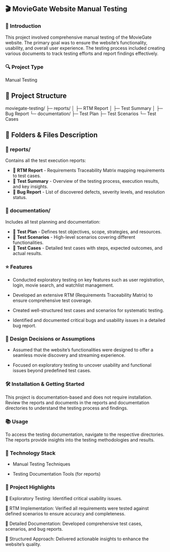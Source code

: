## 🎬 MovieGate Website Manual Testing
### 📝 Introduction

This project involved comprehensive manual testing of the MovieGate website. The primary goal was to ensure the website’s functionality, usability, and overall user experience. The testing process included creating various documents to track testing efforts and report findings effectively.
### 🔍 Project Type

Manual Testing
## 📂 Project Structure
moviegate-testing/
├─ reports/
│  ├─ RTM Report
│  ├─ Test Summary
│  ├─ Bug Report
└─ documentation/
   ├─ Test Plan
   ├─ Test Scenarios
   └─ Test Cases
   
## 📁 Folders & Files Description

### 📂 reports/
Contains all the test execution reports:
- 📄 **RTM Report** - Requirements Traceability Matrix mapping requirements to test cases.
- 📄 **Test Summary** - Overview of the testing process, execution results, and key insights.
- 📄 **Bug Report** - List of discovered defects, severity levels, and resolution status.
### 📂 documentation/
Includes all test planning and documentation:
- 📄 **Test Plan** - Defines test objectives, scope, strategies, and resources.
- 📄 **Test Scenarios** - High-level scenarios covering different functionalities.
- 📄 **Test Cases** - Detailed test cases with steps, expected outcomes, and actual results.
 ###  ⭐ Features

- Conducted exploratory testing on key features such as user registration, login, movie search, and watchlist management.

- Developed an extensive RTM (Requirements Traceability Matrix) to ensure comprehensive test coverage.

- Created well-structured test cases and scenarios for systematic testing.

- Identified and documented critical bugs and usability issues in a detailed bug report.
### 🎯 Design Decisions or Assumptions

- Assumed that the website’s functionalities were designed to offer a seamless movie discovery and streaming experience.

- Focused on exploratory testing to uncover usability and functional issues beyond predefined test cases.
### 🛠️ Installation & Getting Started

This project is documentation-based and does not require installation. Review the reports and documents in the reports and documentation directories to understand the testing process and findings.

### 📚 Usage

To access the testing documentation, navigate to the respective directories. The reports provide insights into the testing methodologies and results.
### 🔧 Technology Stack

- Manual Testing Techniques

- Testing Documentation Tools (for reports)
### 🚀 Project Highlights

📌 Exploratory Testing: Identified critical usability issues.

📌 RTM Implementation: Verified all requirements were tested against defined scenarios to ensure accuracy and completeness.

📌 Detailed Documentation: Developed comprehensive test cases, scenarios, and bug reports.

📌 Structured Approach: Delivered actionable insights to enhance the website’s quality.
